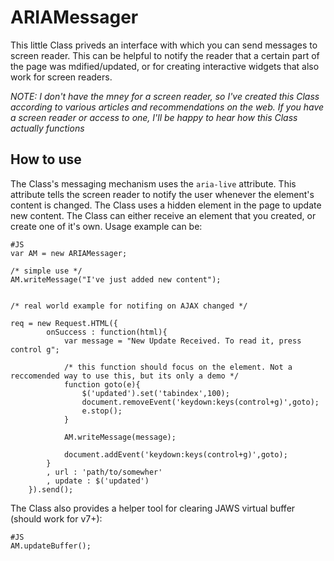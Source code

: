 ARIAMessager
========
This little Class priveds an interface with which you can send messages to screen reader. This can be helpful to notify the reader that a certain part of the page was mdified/updated, or for creating interactive widgets that also work for screen readers.

*NOTE: I don't have the mney for a screen reader, so I've created this Class according to various articles and recommendations on the web. If you have a screen reader or access to one, I'll be happy to hear how this Class actually functions*

How to use
----------
The Class's messaging mechanism uses the `aria-live` attribute. This attribute tells the screen reader to notify the user whenever the element's content is changed. The Class uses a hidden element in the page to update new content.
The Class can either receive an element that you created, or create one of it's own. Usage example can be:

    #JS
    var AM = new ARIAMessager;
    
    /* simple use */
    AM.writeMessage("I've just added new content");
    
    
    /* real world example for notifing on AJAX changed */
    
    req = new Request.HTML({
            onSuccess : function(html){
                var message = "New Update Received. To read it, press  control g";
                
                /* this function should focus on the element. Not a reccomended way to use this, but its only a demo */
                function goto(e){
                    $('updated').set('tabindex',100);
                    document.removeEvent('keydown:keys(control+g)',goto);
                    e.stop();
                }
                
                AM.writeMessage(message);
                
                document.addEvent('keydown:keys(control+g)',goto);
            }
            , url : 'path/to/somewher'
            , update : $('updated')
        }).send();
        
 
 The Class also provides a helper tool for clearing JAWS virtual buffer (should work for v7+):
 
    #JS
    AM.updateBuffer();